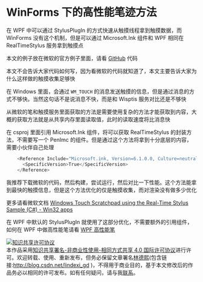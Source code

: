 # WinForms 下的高性能笔迹方法

在 WPF 中可以通过 StylusPlugIn 的方式快速从触摸线程拿到触摸数据，而 WinForms 没有这个机制，但是可以通过 Microsoft.Ink 组件和 WPF 相同在 RealTimeStylus 服务拿到触摸点

<!--more-->
<!-- csdn -->

本文的例子放在微软的官方例子里面，请看 [GitHub](https://github.com/microsoft/Windows-classic-samples/tree/8f31b1ff79d669b4ba9609f2640635b3b8a9e0a4/Samples/Win7Samples/Touch/MTScratchpadRTStylus/CS ) 代码

本文不会告诉大家代码如何写，因为看微软的代码就知道了，本文主要告诉大家为什么这样做的触摸收集足够快

在 Windows 里面，会通过 `WM_TOUCH` 的消息发送触摸的信息，但是通过消息的方式不够快。当然这句话不是说消息不快，而是和 Wisptis 服务对比还是不够快


从微软的笔和触摸服务里面获取的方法是需要使用复杂的方法才能获取到内容，大概的获取方法就是从共享内存里面读取值，此时的读取速度将比消息快

在 csproj 里面引用 Microsoft.Ink 组件，将可以获取 RealTimeStylus 的封装方法，不需要写一个 PenImc 的组件。但是通过这个方法将拿到十分底层的内容，需要小伙伴自己处理

```csharp
    <Reference Include="Microsoft.ink, Version=6.1.0.0, Culture=neutral, PublicKeyToken=31bf3856ad364e35">
      <SpecificVersion>True</SpecificVersion>
    </Reference>
```

我推荐下载微软的代码，然后构建，尝试运行，然后对比一下性能。这个方法能拿到最快的触摸信息，但是这个方法优化的仅是触摸收集，而对渲染没有做多少优化

更多请看微软文档 [Windows Touch Scratchpad using the Real-Time Stylus Sample (C#) - Win32 apps](https://docs.microsoft.com/en-us/windows/win32/wintouch/windows-touch-scratchpad-using-the-real-time-stylus-in-c--sample--mtscratchpadrtstyluscs- )

在 WPF 中默认的 StylusPlugIn 就使用了这部分优化，不需要额外的引用组件，如何在 WPF 中做高性能笔请看 [WPF 高性能笔](https://blog.lindexi.com/post/WPF-%E9%AB%98%E6%80%A7%E8%83%BD%E7%AC%94.html )

<a rel="license" href="http://creativecommons.org/licenses/by-nc-sa/4.0/"><img alt="知识共享许可协议" style="border-width:0" src="https://licensebuttons.net/l/by-nc-sa/4.0/88x31.png" /></a><br />本作品采用<a rel="license" href="http://creativecommons.org/licenses/by-nc-sa/4.0/">知识共享署名-非商业性使用-相同方式共享 4.0 国际许可协议</a>进行许可。欢迎转载、使用、重新发布，但务必保留文章署名[林德熙](http://blog.csdn.net/lindexi_gd)(包含链接:http://blog.csdn.net/lindexi_gd )，不得用于商业目的，基于本文修改后的作品务必以相同的许可发布。如有任何疑问，请与我[联系](mailto:lindexi_gd@163.com)。
